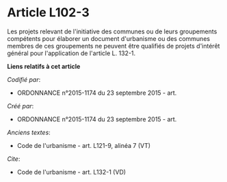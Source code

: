 # Article L102-3

Les projets relevant de l'initiative des communes ou de leurs groupements compétents pour élaborer un document d'urbanisme ou
des communes membres de ces groupements ne peuvent être qualifiés de projets d'intérêt général pour l'application de
l'article L. 132-1.

**Liens relatifs à cet article**

_Codifié par_:

  - ORDONNANCE n°2015-1174 du 23 septembre 2015 - art.

_Créé par_:

  - ORDONNANCE n°2015-1174 du 23 septembre 2015 - art.

_Anciens textes_:

  - Code de l'urbanisme - art. L121-9, alinéa 7 (VT)

_Cite_:

  - Code de l'urbanisme - art. L132-1 (VD)
